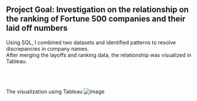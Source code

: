 ## Project Goal: Investigation on the relationship on the ranking of Fortune 500 companies and their laid off numbers

Using SQL, I combined two datasets and identified patterns to resolve discrepancies in company names. </br>
After merging the layoffs and ranking data, the relationship was visualized in Tableau.</br>
</br>
</br>
</br>

The visualization using Tableau
![image](https://github.com/user-attachments/assets/e1e255d9-8ad2-416a-b955-39d063b508bd)

